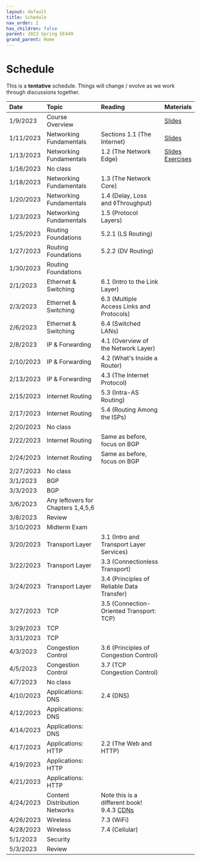 ```yaml
---
layout: default
title: Schedule
nav_order: 2
has_children: false
parent: 2023 Spring EE449
grand_parent: Home
---
```


# Schedule 

This is a **tentative** schedule. Things will change / evolve as we work through discussions together.

| Date      | Topic                              | Reading                                                                                                                                                                                                     | Materials |
| :-------- | :--------------------------------- | :---------------------------------------------------------------------------------------------------------------------------------------------------------------------------------------------------------- | :-------- |
| 1/9/2023  | Course Overview                    |                                                                                                                                                                                                             | [Slides](slides/EE449-01.pdf) |
| 1/11/2023 | Networking Fundamentals            | Sections 1.1 (The Internet)                                                                                                                                                                                 | [Slides](slides/EE449-02.pdf) |
| 1/13/2023 | Networking Fundamentals            | 1.2 (The Network Edge)                                                                                                                                                                                      | [Slides](slides/EE449-03.pdf) <br> [Exercises](exercises/week_1.pdf)|
| 1/16/2023 | No class                           |                                                                                                                                                                                                             | |
| 1/18/2023 | Networking Fundamentals            | 1.3 (The Network Core)                                                                                                                                                                                      | |
| 1/20/2023 | Networking Fundamentals            | 1.4 (Delay, Loss and ◊Throughput)                                                                                                                                                                            | |
| 1/23/2023 | Networking Fundamentals            | 1.5 (Protocol Layers)                                                                                                                                                                                       | |
| 1/25/2023 | Routing Foundations                | 5.2.1 (LS Routing)                                                                                                                                                                                          | |
| 1/27/2023 | Routing Foundations                | 5.2.2 (DV Routing)                                                                                                                                                                                          | |
| 1/30/2023 | Routing Foundations                |                                                                                                                                                                                                             | |
| 2/1/2023  | Ethernet & Switching               | 6.1 (Intro to the Link Layer)                                                                                                                                                                               | |
| 2/3/2023  | Ethernet & Switching               | 6.3 (Multiple Access Links and Protocols)                                                                                                                                                                   | |
| 2/6/2023  | Ethernet & Switching               | 6.4 (Switched LANs)                                                                                                                                                                                         | |
| 2/8/2023  | IP & Forwarding                    | 4.1 (Overview of the Network Layer)                                                                                                                                                                         | |
| 2/10/2023 | IP & Forwarding                    | 4.2 (What's Inside a Router)                                                                                                                                                                                | |
| 2/13/2023 | IP & Forwarding                    | 4.3 (The Internet Protocol)                                                                                                                                                                                 | |
| 2/15/2023 | Internet Routing                   | 5.3 (Intra-AS Routing)                                                                                                                                                                                      | |
| 2/17/2023 | Internet Routing                   | 5.4 (Routing Among the ISPs)                                                                                                                                                                                | |
| 2/20/2023 | No class                           |                                                                                                                                                                                                             | |
| 2/22/2023 | Internet Routing                   | Same as before, focus on BGP                                                                                                                                                                                | |
| 2/24/2023 | Internet Routing                   | Same as before, focus on BGP                                                                                                                                                                                | |
| 2/27/2023 | No class                           |                                                                                                                                                                                                             | |
| 3/1/2023  | BGP                                |                                                                                                                                                                                                             | |
| 3/3/2023  | BGP                                |                                                                                                                                                                                                             | |
| 3/6/2023  | Any leftovers for Chapters 1,4,5,6 |                                                                                                                                                                                                             | |
| 3/8/2023  | Review                             |                                                                                                                                                                                                             | |
| 3/10/2023 | Midterm Exam                       |                                                                                                                                                                                                             | |
| 3/20/2023 | Transport Layer                    | 3.1 (Intro and Transport Layer Services)                                                                                                                                                                    | |
| 3/22/2023 | Transport Layer                    | 3.3 (Connectionless Transport)                                                                                                                                                                              | |
| 3/24/2023 | Transport Layer                    | 3.4 (Principles of Reliable Data Transfer)                                                                                                                                                                  | |
| 3/27/2023 | TCP                                | 3.5 (Connection-Oriented Transport: TCP)                                                                                                                                                                    | |
| 3/29/2023 | TCP                                |                                                                                                                                                                                                             | |
| 3/31/2023 | TCP                                |                                                                                                                                                                                                             | |
| 4/3/2023  | Congestion Control                 | 3.6 (Principles of Congestion Control)                                                                                                                                                                      | |
| 4/5/2023  | Congestion Control                 | 3.7 (TCP Congestion Control)                                                                                                                                                                                | |
| 4/7/2023  | No class                           |                                                                                                                                                                                                             | |
| 4/10/2023 | Applications: DNS                  | 2.4 (DNS)                                                                                                                                                                                                   | |
| 4/12/2023 | Applications: DNS                  |                                                                                                                                                                                                             | |
| 4/14/2023 | Applications: DNS                  |                                                                                                                                                                                                             | |
| 4/17/2023 | Applications: HTTP                 | 2.2 (The Web and HTTP)                                                                                                                                                                                      | |
| 4/19/2023 | Applications: HTTP                 |                                                                                                                                                                                                             | |
| 4/21/2023 | Applications: HTTP                 |                                                                                                                                                                                                             | |
| 4/24/2023 | Content Distribution Networks      | Note this is a different book! 9.4.3 [CDNs](https://book.systemsapproach.org/applications/overlays.html#content-distribution-networks) | |
| 4/26/2023 | Wireless                           | 7.3 (WiFi)                                                                                                                                                                                                  | |
| 4/28/2023 | Wireless                           | 7.4 (Cellular)                                                                                                                                                                                              | |
| 5/1/2023  | Security                           |                                                                                                                                                                                                             | |
| 5/3/2023  | Review                             |